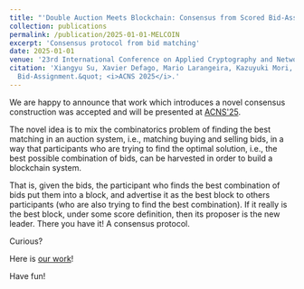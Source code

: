 ```yaml
---
title: "'Double Auction Meets Blockchain: Consensus from Scored Bid-Assignment' in ACNS'25"
collection: publications
permalink: /publication/2025-01-01-MELCOIN
excerpt: 'Consensus protocol from bid matching'
date: 2025-01-01
venue: '23rd International Conference on Applied Cryptography and Network Security'
citation: 'Xiangyu Su, Xavier Defago, Mario Larangeira, Kazuyuki Mori, Takuya Oda, Yasumasa Tamura and Keisuke Tanaka. (2025). &quot;Double Auction Meets Blockchain: Consensus from Scored
  Bid-Assignment.&quot; <i>ACNS 2025</i>.'
---
```


We are happy to announce that work which introduces a novel consensus  construction was accepted and will be presented at [ACNS'25](https://acns2025.fordaysec.de/accepted-papers/). 

The novel idea is to mix the combinatorics problem of finding the best matching in an auction system, i.e., matching buying and selling bids, in a way that participants who are trying to find the optimal solution, i.e., the best possible combination of bids, can be harvested in order to build a blockchain system. 

That is, given the bids, the participant who finds the best combination of bids put them into a block, and advertise it as the best block to others participants (who are also trying to find the best combination). If it really is the best block, under some score definition, then its proposer is the new leader.  There you have it! A consensus protocol.

Curious?  

Here is [our work](https://eprint.iacr.org/2022/1471)!

Have fun!




















